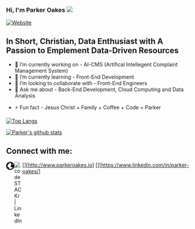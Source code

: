<!--
Sources:
  1. https://fullyunderstood.com/how-to-create-beautiful-github-profile-readmemd/
  2. https://github.com/anuraghazra/github-readme-stats
  3. 
-->

### Hi, I'm Parker Oakes <img src="https://media.giphy.com/media/hvRJCLFzcasrR4ia7z/giphy.gif" width="25px">
[![Website](https://img.shields.io/badge/Text-Text-green?style=flat-square)](https://google.com)

## In Short, Christian, Data Enthusiast with A Passion to Emplement Data-Driven Resources
- 🔭 I’m currently working on - AI-CMS (Artifical Intellegent Complaint Management System)
- 🌱 I’m currently learning - Front-End Development
- 👯 I’m looking to collaborate with - Front-End Engineers
- 💬 Ask me about - Back-End Development, Cloud Computing and Data Analysis
<!-- 🥅 2021 Goal - ❔❔❔❔-->
- ⚡ Fun fact - Jesus Christ + Family + Coffee + Code = Parker

[![Top Langs](https://github-readme-stats.vercel.app/api/top-langs/?username=alanoakes&layout=compact)](https://github.com/alanoakes/github-readme-stats)

<!-- ❔❔❔❔ means username in below README.md -->
<!-- Also feel free to update second URL to any URL -->
[![Parker's github stats](https://github-readme-stats.vercel.app/api?username=alanoakes&count_private=true&include_all_commits=true&theme=gruvbox)](https://github.com/alanoakes/github-readme-stats)

## Connect with me:
[<img align="left" alt="codeSTACKr.com" width="22px" src="https://raw.githubusercontent.com/iconic/open-iconic/master/svg/globe.svg" />][http://www.parkeroakes.io]
[<img align="left" alt="codeSTACKr | LinkedIn" width="22px" src="https://cdn.jsdelivr.net/npm/simple-icons@v3/icons/linkedin.svg" />][https://www.linkedin.com/in/parker-oakes/]
<br />
<!-- Optional if you have blogs -->
<!--## Latest blog posts:-->
<!-- BLOG-POST-LIST:START -->
<!-- BLOG-POST-LIST:END -->
<!-- This section you create this variables that are used above -->
<!--[website]: http://www.parkeroakes.io
[linkedin]: https://www.linkedin.com/in/parker-oakes/
-->
